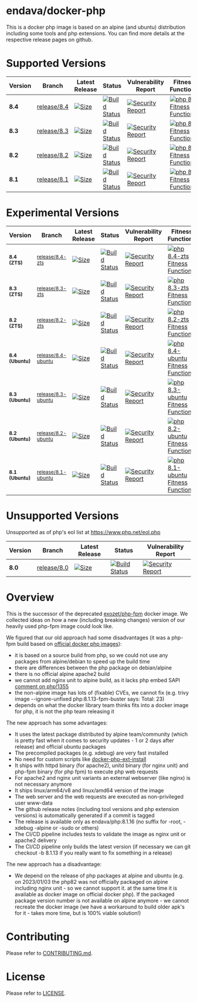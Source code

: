 # endava/docker-php

This is a docker php image is based on an alpine (and ubuntu) distribution including some tools and php extensions. You can find more details at the respective release pages on github.

# Supported Versions

| Version | Branch | Latest Release | Status | Vulnerability Report | Fitness Functions |
| --- | --- | --- | --- | --- | --- |
| **8.4** | [release/8.4](https://github.com/endava/docker-php/tree/release/8.4) | [![Size][size_84_badge]][release_84_link] | [![Build Status][github_actions_84_badge]][github_actions_84_link] | [![Security Report][security_report_84_badge]][security_report_84_link] | [![php 8.4 Fitness Functions](https://github.com/Endava/docker-php/actions/workflows/fitness-functions-release-8.4.yml/badge.svg)](https://github.com/Endava/docker-php/actions/workflows/fitness-functions-release-8.4.yml)
| **8.3** | [release/8.3](https://github.com/endava/docker-php/tree/release/8.3) | [![Size][size_83_badge]][release_83_link] | [![Build Status][github_actions_83_badge]][github_actions_83_link] | [![Security Report][security_report_83_badge]][security_report_83_link] | [![php 8.3 Fitness Functions](https://github.com/Endava/docker-php/actions/workflows/fitness-functions-release-8.3.yml/badge.svg)](https://github.com/Endava/docker-php/actions/workflows/fitness-functions-release-8.3.yml)
| **8.2** | [release/8.2](https://github.com/endava/docker-php/tree/release/8.2) | [![Size][size_82_badge]][release_82_link] | [![Build Status][github_actions_82_badge]][github_actions_82_link] | [![Security Report][security_report_82_badge]][security_report_82_link] | [![php 8.2 Fitness Functions](https://github.com/Endava/docker-php/actions/workflows/fitness-functions-release-8.2.yml/badge.svg)](https://github.com/Endava/docker-php/actions/workflows/fitness-functions-release-8.2.yml)
| **8.1** | [release/8.1](https://github.com/endava/docker-php/tree/release/8.1) | [![Size][size_81_badge]][release_81_link] | [![Build Status][github_actions_81_badge]][github_actions_81_link] | [![Security Report][security_report_81_badge]][security_report_81_link] | [![php 8.1 Fitness Functions](https://github.com/Endava/docker-php/actions/workflows/fitness-functions-release-8.1.yml/badge.svg)](https://github.com/Endava/docker-php/actions/workflows/fitness-functions-release-8.1.yml)

[github_actions_84_badge]: https://github.com/Endava/docker-php/actions/workflows/ci.yml/badge.svg?branch=release%2F8.4
[github_actions_84_link]: https://github.com/endava/docker-php/actions?query=branch%3Arelease%2F8.4
[release_84_link]: https://github.com/endava/docker-php/releases/tag/8.4.3
[security_report_84_badge]: https://github.com/endava/docker-php/releases/download/8.4.3/vulnerability-status.png
[security_report_84_link]: https://github.com/endava/docker-php/releases/download/8.4.3/vulnerability-report.html
[size_84_badge]: https://github.com/endava/docker-php/releases/download/8.4.3/size-status.png

[github_actions_83_badge]: https://github.com/Endava/docker-php/actions/workflows/ci.yml/badge.svg?branch=release%2F8.3
[github_actions_83_link]: https://github.com/endava/docker-php/actions?query=branch%3Arelease%2F8.3
[release_83_link]: https://github.com/endava/docker-php/releases/tag/8.3.15
[security_report_83_badge]: https://github.com/endava/docker-php/releases/download/8.3.15/vulnerability-status.png
[security_report_83_link]: https://github.com/endava/docker-php/releases/download/8.3.15/vulnerability-report.html
[size_83_badge]: https://github.com/endava/docker-php/releases/download/8.3.15/size-status.png

[github_actions_82_badge]: https://github.com/Endava/docker-php/actions/workflows/ci.yml/badge.svg?branch=release%2F8.2
[github_actions_82_link]: https://github.com/endava/docker-php/actions?query=branch%3Arelease%2F8.2
[release_82_link]: https://github.com/endava/docker-php/releases/tag/8.2.27
[security_report_82_badge]: https://github.com/endava/docker-php/releases/download/8.2.27/vulnerability-status.png
[security_report_82_link]: https://github.com/endava/docker-php/releases/download/8.2.27/vulnerability-report.html
[size_82_badge]: https://github.com/endava/docker-php/releases/download/8.2.27/size-status.png

[github_actions_81_badge]: https://github.com/Endava/docker-php/actions/workflows/ci.yml/badge.svg?branch=release%2F8.1
[github_actions_81_link]: https://github.com/endava/docker-php/actions?query=branch%3Arelease%2F8.1
[release_81_link]: https://github.com/endava/docker-php/releases/tag/8.1.31
[security_report_81_badge]: https://github.com/endava/docker-php/releases/download/8.1.31/vulnerability-status.png
[security_report_81_link]: https://github.com/endava/docker-php/releases/download/8.1.31/vulnerability-report.html
[size_81_badge]: https://github.com/endava/docker-php/releases/download/8.1.31/size-status.png


# Experimental Versions


| Version | Branch | Latest Release | Status | Vulnerability Report | Fitness Functions |
| --- | --- | --- | --- | --- | --- |
| <sup>**8.4 (ZTS)**</sup> | <sup>[release/8.4-zts](https://github.com/endava/docker-php/tree/release/8.4-zts)</sup> | [![Size][size_84zts_badge]][release_84zts_link] | [![Build Status][github_actions_84zts_badge]][github_actions_84zts_link] | [![Security Report][security_report_84zts_badge]][security_report_84zts_link] | [![php 8.4-zts Fitness Functions](https://github.com/Endava/docker-php/actions/workflows/fitness-functions-release-8.4-zts.yml/badge.svg)](https://github.com/Endava/docker-php/actions/workflows/fitness-functions-release-8.4-zts.yml)
| <sup>**8.3 (ZTS)**</sup> | <sup>[release/8.3-zts](https://github.com/endava/docker-php/tree/release/8.3-zts)</sup> | [![Size][size_83zts_badge]][release_83zts_link] | [![Build Status][github_actions_83zts_badge]][github_actions_83zts_link] | [![Security Report][security_report_83zts_badge]][security_report_83zts_link] | [![php 8.3-zts Fitness Functions](https://github.com/Endava/docker-php/actions/workflows/fitness-functions-release-8.3-zts.yml/badge.svg)](https://github.com/Endava/docker-php/actions/workflows/fitness-functions-release-8.3-zts.yml)
| <sup>**8.2 (ZTS)**</sup> | <sup>[release/8.2-zts](https://github.com/endava/docker-php/tree/release/8.2-zts)</sup> | [![Size][size_82zts_badge]][release_82zts_link] | [![Build Status][github_actions_82zts_badge]][github_actions_82zts_link] | [![Security Report][security_report_82zts_badge]][security_report_82zts_link] | [![php 8.2-zts Fitness Functions](https://github.com/Endava/docker-php/actions/workflows/fitness-functions-release-8.2-zts.yml/badge.svg)](https://github.com/Endava/docker-php/actions/workflows/fitness-functions-release-8.2-zts.yml)
| <sup>**8.4 (Ubuntu)**</sup> | <sup>[release/8.4-ubuntu](https://github.com/endava/docker-php/tree/release/8.4-ubuntu)</sup> | [![Size][size_84ubuntu_badge]][release_84ubuntu_link] | [![Build Status][github_actions_84ubuntu_badge]][github_actions_84ubuntu_link] | [![Security Report][security_report_84ubuntu_badge]][security_report_84ubuntu_link] | [![php 8.4-ubuntu Fitness Functions](https://github.com/Endava/docker-php/actions/workflows/fitness-functions-release-8.4-ubuntu.yml/badge.svg)](https://github.com/Endava/docker-php/actions/workflows/fitness-functions-release-8.4-ubuntu.yml)
| <sup>**8.3 (Ubuntu)**</sup> | <sup>[release/8.3-ubuntu](https://github.com/endava/docker-php/tree/release/8.3-ubuntu)</sup> | [![Size][size_83ubuntu_badge]][release_83ubuntu_link] | [![Build Status][github_actions_83ubuntu_badge]][github_actions_83ubuntu_link] | [![Security Report][security_report_83ubuntu_badge]][security_report_83ubuntu_link] | [![php 8.3-ubuntu Fitness Functions](https://github.com/Endava/docker-php/actions/workflows/fitness-functions-release-8.3-ubuntu.yml/badge.svg)](https://github.com/Endava/docker-php/actions/workflows/fitness-functions-release-8.3-ubuntu.yml)
| <sup>**8.2 (Ubuntu)**</sup> | <sup>[release/8.2-ubuntu](https://github.com/endava/docker-php/tree/release/8.2-ubuntu)</sup> | [![Size][size_82ubuntu_badge]][release_82ubuntu_link] | [![Build Status][github_actions_82ubuntu_badge]][github_actions_82ubuntu_link] | [![Security Report][security_report_82ubuntu_badge]][security_report_82ubuntu_link] | [![php 8.2-ubuntu Fitness Functions](https://github.com/Endava/docker-php/actions/workflows/fitness-functions-release-8.2-ubuntu.yml/badge.svg)](https://github.com/Endava/docker-php/actions/workflows/fitness-functions-release-8.2-ubuntu.yml)
| <sup>**8.1 (Ubuntu)**</sup> | <sup>[release/8.1-ubuntu](https://github.com/endava/docker-php/tree/release/8.1-ubuntu)</sup> | [![Size][size_81ubuntu_badge]][release_81ubuntu_link] | [![Build Status][github_actions_81ubuntu_badge]][github_actions_81ubuntu_link] | [![Security Report][security_report_81ubuntu_badge]][security_report_81ubuntu_link] | [![php 8.1-ubuntu Fitness Functions](https://github.com/Endava/docker-php/actions/workflows/fitness-functions-release-8.1-ubuntu.yml/badge.svg)](https://github.com/Endava/docker-php/actions/workflows/fitness-functions-release-8.1-ubuntu.yml)

[github_actions_81ubuntu_badge]: https://github.com/endava/docker-php/actions/workflows/ci.yml/badge.svg?branch=release/8.1-ubuntu
[github_actions_81ubuntu_link]: https://github.com/endava/docker-php/actions?query=branch%3Arelease%2F8.1-ubuntu
[release_81ubuntu_link]: https://github.com/endava/docker-php/releases/tag/8.1.31-ubuntu
[security_report_81ubuntu_badge]: https://github.com/endava/docker-php/releases/download/8.1.31-ubuntu/vulnerability-status.png
[security_report_81ubuntu_link]: https://github.com/endava/docker-php/releases/download/8.1.31-ubuntu/vulnerability-report.html
[size_81ubuntu_badge]: https://github.com/endava/docker-php/releases/download/8.1.31-ubuntu/size-status.png

[github_actions_82ubuntu_badge]: https://github.com/endava/docker-php/actions/workflows/ci.yml/badge.svg?branch=release/8.2-ubuntu
[github_actions_82ubuntu_link]: https://github.com/endava/docker-php/actions?query=branch%3Arelease%2F8.2-ubuntu
[release_82ubuntu_link]: https://github.com/endava/docker-php/releases/tag/8.2.27-ubuntu
[security_report_82ubuntu_badge]: https://github.com/endava/docker-php/releases/download/8.2.27-ubuntu/vulnerability-status.png
[security_report_82ubuntu_link]: https://github.com/endava/docker-php/releases/download/8.2.27-ubuntu/vulnerability-report.html
[size_82ubuntu_badge]: https://github.com/endava/docker-php/releases/download/8.2.27-ubuntu/size-status.png

[github_actions_83ubuntu_badge]: https://github.com/endava/docker-php/actions/workflows/ci.yml/badge.svg?branch=release/8.3-ubuntu
[github_actions_83ubuntu_link]: https://github.com/endava/docker-php/actions?query=branch%3Arelease%2F8.3-ubuntu
[release_83ubuntu_link]: https://github.com/endava/docker-php/releases/tag/8.3.16-ubuntu
[security_report_83ubuntu_badge]: https://github.com/endava/docker-php/releases/download/8.3.16-ubuntu/vulnerability-status.png
[security_report_83ubuntu_link]: https://github.com/endava/docker-php/releases/download/8.3.16-ubuntu/vulnerability-report.html
[size_83ubuntu_badge]: https://github.com/endava/docker-php/releases/download/8.3.16-ubuntu/size-status.png

[github_actions_84ubuntu_badge]: https://github.com/endava/docker-php/actions/workflows/ci.yml/badge.svg?branch=release/8.4-ubuntu
[github_actions_84ubuntu_link]: https://github.com/endava/docker-php/actions?query=branch%3Arelease%2F8.4-ubuntu
[release_84ubuntu_link]: https://github.com/endava/docker-php/releases/tag/8.4.3-ubuntu
[security_report_84ubuntu_badge]: https://github.com/endava/docker-php/releases/download/8.4.3-ubuntu/vulnerability-status.png
[security_report_84ubuntu_link]: https://github.com/endava/docker-php/releases/download/8.4.3-ubuntu/vulnerability-report.html
[size_84ubuntu_badge]: https://github.com/endava/docker-php/releases/download/8.4.3-ubuntu/size-status.png

[github_actions_82zts_badge]: https://github.com/endava/docker-php/actions/workflows/ci.yml/badge.svg?branch=release/8.2-zts
[github_actions_82zts_link]: https://github.com/endava/docker-php/actions?query=branch%3Arelease%2F8.2-zts
[release_82zts_link]: https://github.com/endava/docker-php/releases/tag/8.2.16-zts
[security_report_82zts_badge]: https://github.com/endava/docker-php/releases/download/8.2.16-zts/vulnerability-status.png
[security_report_82zts_link]: https://github.com/endava/docker-php/releases/download/8.2.16-zts/vulnerability-report.html
[size_82zts_badge]: https://github.com/endava/docker-php/releases/download/8.2.16-zts/size-status.png

[github_actions_83zts_badge]: https://github.com/endava/docker-php/actions/workflows/ci.yml/badge.svg?branch=release/8.3-zts
[github_actions_83zts_link]: https://github.com/endava/docker-php/actions?query=branch%3Arelease%2F8.3-zts
[release_83zts_link]: https://github.com/endava/docker-php/releases/tag/8.3.3-zts
[security_report_83zts_badge]: https://github.com/endava/docker-php/releases/download/8.3.3-zts/vulnerability-status.png
[security_report_83zts_link]: https://github.com/endava/docker-php/releases/download/8.3.3-zts/vulnerability-report.html
[size_83zts_badge]: https://github.com/endava/docker-php/releases/download/8.3.3-zts/size-status.png

[github_actions_84zts_badge]: https://github.com/endava/docker-php/actions/workflows/ci.yml/badge.svg?branch=release/8.4-zts
[github_actions_84zts_link]: https://github.com/endava/docker-php/actions?query=branch%3Arelease%2F8.4-zts
[release_84zts_link]: https://github.com/endava/docker-php/releases/tag/8.4.2-zts
[security_report_84zts_badge]: https://github.com/endava/docker-php/releases/download/8.4.2-zts/vulnerability-status.png
[security_report_84zts_link]: https://github.com/endava/docker-php/releases/download/8.4.2-zts/vulnerability-report.html
[size_84zts_badge]: https://github.com/endava/docker-php/releases/download/8.4.2-zts/size-status.png

# Unsupported Versions

Unsupported as of php's eol list at https://www.php.net/eol.php

| Version | Branch | Latest Release | Status | Vulnerability Report |
| --- | --- | --- | --- | --- |
| **8.0** | [release/8.0](https://github.com/endava/docker-php/tree/release/8.0) | [![Size][size_80_badge]](https://github.com/endava/docker-php/releases/tag/8.0.30) | [![Build Status][github_actions_80_badge]][github_actions_80_link] | [![Security Report][security_report_80_badge]][security_report_80_link]

[github_actions_80_badge]: https://github.com/Endava/docker-php/actions/workflows/ci.yml/badge.svg?branch=release%2F8.0
[github_actions_80_link]: https://github.com/endava/docker-php/actions?query=branch%3Arelease%2F8.0
[security_report_80_badge]: https://github.com/endava/docker-php/releases/download/8.0.30/vulnerability-status.png
[security_report_80_link]: https://github.com/endava/docker-php/releases/download/8.0.30/vulnerability-report.html
[size_80_badge]: https://github.com/endava/docker-php/releases/download/8.0.30/size-status.png

# Overview

This is the successor of the deprecated [exozet/php-fpm](https://hub.docker.com/r/exozet/php-fpm/) docker image. We collected ideas on how a new (including breaking changes) version of our heavily used php-fpm image could look like.

We figured that our old approach had some disadvantages (it was a php-fpm build based on [official docker php images](https://hub.docker.com/_/php)):

* it is based on a source build from php, so we could not use any packages from alpine/debian to speed up the build time
* there are differences between the php package on debian/alpine 
* there is no official alpine apache2 build
* we cannot add nginx unit to alpine build, as it lacks php embed SAPI [comment on php!1355](https://github.com/docker-library/php/pull/1355#issuecomment-1352087633)
* the non-alpine image has lots of (fixable) CVEs, we cannot fix (e.g. trivy image --ignore-unfixed php:8.1.13-fpm-buster says: Total: 23)
* depends on what the docker library team thinks fits into a docker image for php, it is not the php team releasing it

The new approach has some advantages:

* It uses the latest package distributed by alpine team/community (which is pretty fast when it comes to security updates - 1 or 2 days after release) and official ubuntu packages
* The precompiled packages (e.g. xdebug) are very fast installed
* No need for custom scripts like [docker-php-ext-install](https://github.com/docker-library/php/blob/master/docker-php-ext-install)
* It ships with httpd binary (for apache2), unitd binary (for nginx unit) and php-fpm binary (for php fpm) to execute php web requests
* For apache2 and nginx unit variants an external webserver (like nginx) is not necessary anymore 
* It ships linux/arm64/v8 and linux/amd64 version of the image
* The web server and the web requests are executed as non-privileged user www-data
* The github release notes (including tool versions and php extension versions) is automatically generated if a commit is tagged
* The release is available only as endava/php:8.1.16 (no suffix for -root, -xdebug -alpine or -sudo or others)
* The CI/CD pipeline includes tests to validate the image as nginx unit or apache2 delivery
* The CI/CD pipeline only builds the latest version (if necessary we can git checkout -b 8.1.13 if you really want to fix something in a release)

The new approach has a disadvantage:

* We depend on the release of php packages at alpine and ubuntu (e.g. on 2023/01/03 the php82 was not officially packaged on alpine including nginx unit - so we cannot support it. at the same time it is available as docker image on official docker php). If the packaged package version number is not available on alpine anymore - we cannot recreate the docker image (we have a workaround to build older apk's for it - takes more time, but is 100% viable solution!)



# Contributing
Please refer to [CONTRIBUTING.md](CONTRIBUTING.md). 

# License
Please refer to [LICENSE](LICENSE). 

